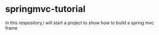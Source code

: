 # springmvc-tutorial
in this respository,i will start a project to show how to build a spring mvc frame
